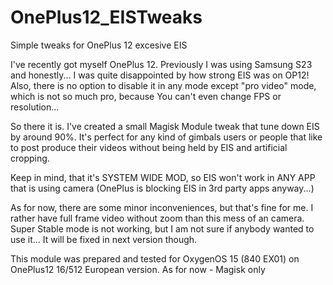 # OnePlus12_EISTweaks
Simple tweaks for OnePlus 12 excesive EIS

I've recently got myself OnePlus 12. Previously I was using Samsung S23 and honestly... I was quite disappointed by how strong EIS was on OP12!
Also, there is no option to disable it in any mode except "pro video" mode, which is not so much pro, because You can't even change FPS or resolution...

So there it is. I've created a small Magisk Module tweak that tune down EIS by around 90%.
It's perfect for any kind of gimbals users or people that like to post produce their videos without being held by EIS and artificial cropping.

Keep in mind, that it's SYSTEM WIDE MOD, so EIS won't work in ANY APP that is using camera (OnePlus is blocking EIS in 3rd party apps anyway...)

As for now, there are some minor inconveniences, but that's fine for me. I rather have full frame video without zoom than this mess of an camera.
Super Stable mode is not working, but I am not sure if anybody wanted to use it... It will be fixed in next version though.

This module was prepared and tested for OxygenOS 15 (840 EX01) on OnePlus12 16/512 European version.
As for now - Magisk only
